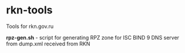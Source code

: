 # rkn-tools
Tools for rkn.gov.ru

**rpz-gen.sh** - script for generating RPZ zone for ISC BIND 9 DNS server from dump.xml received from RKN
